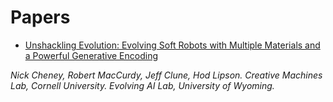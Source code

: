 Papers
======

* [Unshackling Evolution: Evolving Soft Robots with Multiple Materials and a Powerful Generative Encoding](http://jeffclune.com/publications/2013_Softbots_GECCO.pdf)

_Nick Cheney, Robert MacCurdy, Jeff Clune, Hod Lipson. Creative Machines Lab, Cornell University. Evolving AI Lab, University of Wyoming._
